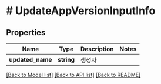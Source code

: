 # # UpdateAppVersionInputInfo

## Properties

Name | Type | Description | Notes
------------ | ------------- | ------------- | -------------
**updated_name** | **string** | 생성자 |

[[Back to Model list]](../../README.md#models) [[Back to API list]](../../README.md#endpoints) [[Back to README]](../../README.md)
